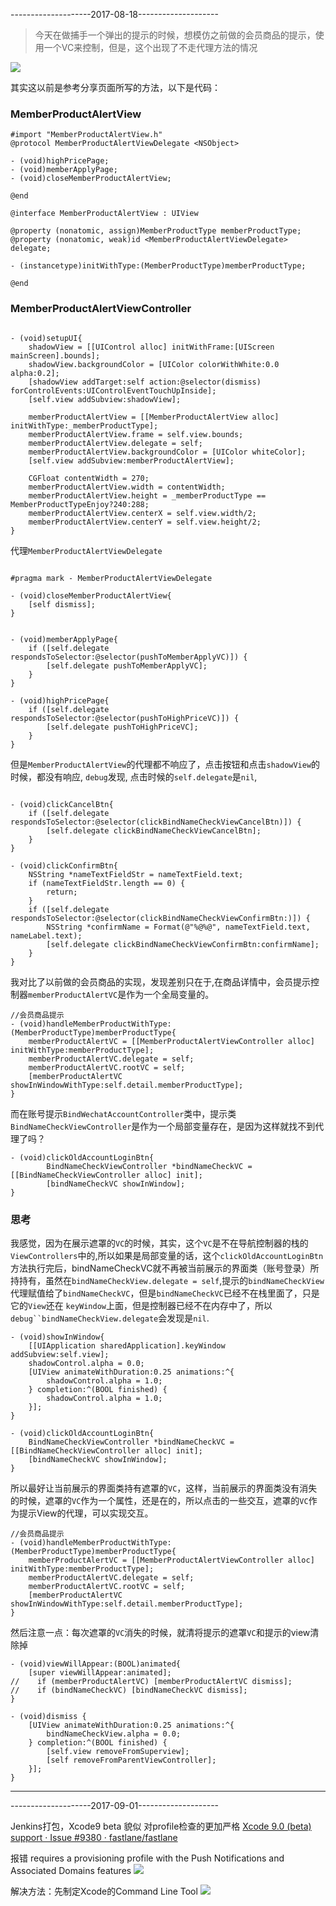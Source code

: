 --------------------2017-08-18--------------------

> 今天在做捕手一个弹出的提示的时候，想模仿之前做的会员商品的提示，使用一个VC来控制，但是，这个出现了不走代理方法的情况

![](http://oc98nass3.bkt.clouddn.com/2017-08-18-15030194584149.jpg)

其实这以前是参考分享页面所写的方法，以下是代码：

### MemberProductAlertView
```
#import "MemberProductAlertView.h"
@protocol MemberProductAlertViewDelegate <NSObject>

- (void)highPricePage;
- (void)memberApplyPage;
- (void)closeMemberProductAlertView;

@end

@interface MemberProductAlertView : UIView

@property (nonatomic, assign)MemberProductType memberProductType;
@property (nonatomic, weak)id <MemberProductAlertViewDelegate> delegate;

- (instancetype)initWithType:(MemberProductType)memberProductType;

@end
```

### MemberProductAlertViewController

```

- (void)setupUI{
    shadowView = [[UIControl alloc] initWithFrame:[UIScreen mainScreen].bounds];
    shadowView.backgroundColor = [UIColor colorWithWhite:0.0 alpha:0.2];
    [shadowView addTarget:self action:@selector(dismiss) forControlEvents:UIControlEventTouchUpInside];
    [self.view addSubview:shadowView];
    
    memberProductAlertView = [[MemberProductAlertView alloc] initWithType:_memberProductType];
    memberProductAlertView.frame = self.view.bounds;
    memberProductAlertView.delegate = self;
    memberProductAlertView.backgroundColor = [UIColor whiteColor];
    [self.view addSubview:memberProductAlertView];
    
    CGFloat contentWidth = 270;
    memberProductAlertView.width = contentWidth;
    memberProductAlertView.height = _memberProductType == MemberProductTypeEnjoy?240:288;
    memberProductAlertView.centerX = self.view.width/2;
    memberProductAlertView.centerY = self.view.height/2;
}

```

代理`MemberProductAlertViewDelegate`
```

#pragma mark - MemberProductAlertViewDelegate

- (void)closeMemberProductAlertView{
    [self dismiss];
}


- (void)memberApplyPage{
    if ([self.delegate respondsToSelector:@selector(pushToMemberApplyVC)]) {
        [self.delegate pushToMemberApplyVC];
    }
}

- (void)highPricePage{
    if ([self.delegate respondsToSelector:@selector(pushToHighPriceVC)]) {
        [self.delegate pushToHighPriceVC];
    }
}
```

但是`MemberProductAlertView`的代理都不响应了，点击按钮和点击`shadowView`的时候，都没有响应, `debug`发现, 点击时候的`self.delegate`是`nil`, 

```

- (void)clickCancelBtn{
    if ([self.delegate respondsToSelector:@selector(clickBindNameCheckViewCancelBtn)]) {
        [self.delegate clickBindNameCheckViewCancelBtn];
    }
}

- (void)clickConfirmBtn{
    NSString *nameTextFieldStr = nameTextField.text;
    if (nameTextFieldStr.length == 0) {
        return;
    }
    if ([self.delegate respondsToSelector:@selector(clickBindNameCheckViewConfirmBtn:)]) {
        NSString *confirmName = Format(@"%@%@", nameTextField.text, nameLabel.text);
        [self.delegate clickBindNameCheckViewConfirmBtn:confirmName];
    }
}
```


我对比了以前做的会员商品的实现，发现差别只在于,在商品详情中，会员提示控制器`memberProductAlertVC`是作为一个全局变量的。

```
//会员商品提示
- (void)handleMemberProductWithType:(MemberProductType)memberProductType{
    memberProductAlertVC = [[MemberProductAlertViewController alloc] initWithType:memberProductType];
    memberProductAlertVC.delegate = self;
    memberProductAlertVC.rootVC = self;
    [memberProductAlertVC showInWindowWithType:self.detail.memberProductType];
}
```


而在账号提示`BindWechatAccountController`类中，提示类`BindNameCheckViewController`是作为一个局部变量存在，是因为这样就找不到代理了吗？

```
- (void)clickOldAccountLoginBtn{
        BindNameCheckViewController *bindNameCheckVC = [[BindNameCheckViewController alloc] init];
        [bindNameCheckVC showInWindow];
}
```


### 思考

我感觉，因为在展示遮罩的`VC`的时候，其实，这个`VC`是不在导航控制器的栈的`ViewControllers`中的,所以如果是局部变量的话，这个`clickOldAccountLoginBtn`方法执行完后，bindNameCheckVC就不再被当前展示的界面类（账号登录）所持持有，虽然在`bindNameCheckView.delegate = self`,提示的`bindNameCheckView`代理赋值给了`bindNameCheckVC`，但是`bindNameCheckVC`已经不在栈里面了，只是它的`View`还在
`keyWindow`上面，但是控制器已经不在内存中了，所以`debug``bindNameCheckView.delegate`会发现是`nil`.


```
- (void)showInWindow{
    [[UIApplication sharedApplication].keyWindow addSubview:self.view];
    shadowControl.alpha = 0.0;
    [UIView animateWithDuration:0.25 animations:^{
        shadowControl.alpha = 1.0;
    } completion:^(BOOL finished) {
        shadowControl.alpha = 1.0;
    }];
}
```

```
- (void)clickOldAccountLoginBtn{
    BindNameCheckViewController *bindNameCheckVC = [[BindNameCheckViewController alloc] init];
    [bindNameCheckVC showInWindow];
}
```

所以最好让当前展示的界面类持有遮罩的`VC`，这样，当前展示的界面类没有消失的时候，遮罩的`VC`作为一个属性，还是在的，所以点击的一些交互，遮罩的`VC`作为提示View的代理，可以实现交互。
```
//会员商品提示
- (void)handleMemberProductWithType:(MemberProductType)memberProductType{
    memberProductAlertVC = [[MemberProductAlertViewController alloc] initWithType:memberProductType];
    memberProductAlertVC.delegate = self;
    memberProductAlertVC.rootVC = self;
    [memberProductAlertVC showInWindowWithType:self.detail.memberProductType];
}
```

然后注意一点：每次遮罩的`VC`消失的时候，就清将提示的遮罩`VC`和提示的view清除掉

```
- (void)viewWillAppear:(BOOL)animated{
    [super viewWillAppear:animated];
//    if (memberProductAlertVC) [memberProductAlertVC dismiss];
//    if (bindNameCheckVC) [bindNameCheckVC dismiss];
}

- (void)dismiss {
    [UIView animateWithDuration:0.25 animations:^{
        bindNameCheckView.alpha = 0.0;
    } completion:^(BOOL finished) {
        [self.view removeFromSuperview];
        [self removeFromParentViewController];
    }];
}
```
------------------------------------------------------------------------


--------------------2017-09-01--------------------


Jenkins打包，Xcode9 beta 貌似 对profile检查的更加严格
[Xcode 9.0 (beta) support · Issue #9380 · fastlane/fastlane](https://github.com/fastlane/fastlane/issues/9380)

报错
requires a provisioning profile with the Push Notifications and Associated Domains features
![](http://oc98nass3.bkt.clouddn.com/2017-09-01-15042409093815.jpg)


解决方法：先制定Xcode的Command Line Tool
![](http://oc98nass3.bkt.clouddn.com/2017-09-01-15042408699237.jpg)


